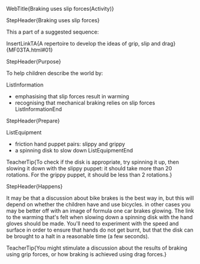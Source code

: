 WebTitle{Braking uses slip forces(Activity)}

StepHeader{Braking uses slip forces}

This a part of a suggested sequence:

InsertLinkTA{A repertoire to develop the ideas of grip, slip and drag}{MF03TA.html#01}

StepHeader{Purpose}

To help children describe the world by:

ListInformation
- emphasising that slip forces result in warming
- recognising that mechanical braking relies on slip forces
ListInformationEnd

StepHeader{Prepare}

ListEquipment
- friction hand puppet pairs: slippy and grippy
- a spinning disk to slow down
ListEquipmentEnd

TeacherTip{To check if the disk is appropriate, try spinning it up, then slowing it down with the slippy puppet: it should take more than 20 rotations. For the grippy puppet, it should be less than 2 rotations.}

StepHeader{Happens}

It may be that a discussion about bike brakes is the best way in, but this will depend on whether the children have and use bicycles. in other cases you may be better off with an image of formula one car brakes glowing. The link to the warming that&apos;s felt when slowing down a spinning disk with the hand gloves should be made. You&apos;ll need to experiment with the speed and surface in order to ensure that hands do not get burnt, but that the disk can be brought to a halt in a reasonable time (a few seconds).

TeacherTip{You might stimulate a discussion about the results of braking using grip forces, or how braking is achieved using drag forces.}
